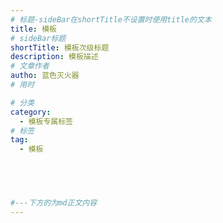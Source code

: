 ```yaml
---
# 标题-sideBar在shortTitle不设置时使用title的文本
title: 模板
# sideBar标题
shortTitle: 模板次级标题
description: 模板描述
# 文章作者
autho: 蓝色灭火器
# 用时

# 分类
category:
  - 模板专属标签
# 标签
tag:
  - 模板




  
#---下方的为md正文内容
---
```


